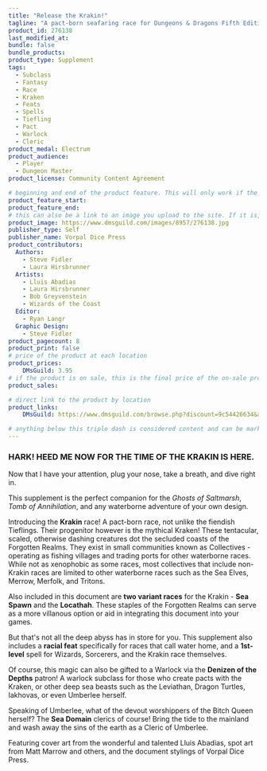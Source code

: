 ```yaml
---
title: "Release the Krakin!"
tagline: "A pact-born seafaring race for Dungeons & Dragons Fifth Edition"
product_id: 276138
last_modified_at:
bundle: false
bundle_products:
product_type: Supplement
tags:
  - Subclass
  - Fantasy
  - Race
  - Kraken
  - Feats
  - Spells
  - Tiefling
  - Pact
  - Warlock
  - Cleric
product_medal: Electrum
product_audience:
  - Player
  - Dungeon Master
product_license: Community Content Agreement

# beginning and end of the product feature. This will only work if the site is updated within several weeks of when the feature is supposed to happen. Making a new post counts as updating.
product_feature_start: 
product_feature_end: 
# this can also be a link to an image you upload to the site. If it is, it must start with a "/" or be a full link
product_image: https://www.dmsguild.com/images/8957/276138.jpg
publisher_type: Self
publisher_name: Vorpal Dice Press
product_contributors:
  Authors:
    - Steve Fidler
    - Laura Hirsbrunner
  Artists:
    - Lluis Abadias
    - Laura Hirsbrunner
    - Bob Greyvenstein
    - Wizards of the Coast
  Editor:
    - Ryan Langr
  Graphic Design:
    - Steve Fidler
product_pagecount: 8
product_print: false
# price of the product at each location
product_prices:
    DMsGuild: 3.95
# if the product is on sale, this is the final price of the on-sale product for each location that it is on sale. The sales % will be calculated and displayed based on the difference between product_prices and product_sales
product_sales:

# direct link to the product by location
product_links:
    DMsGuild: https://www.dmsguild.com/browse.php?discount=9c54426634&affiliate_id=1713687

# anything below this triple dash is considered content and can be markup or html. It should be fully HTML compatible as long as your tags are formatted correctly.
---
```

### HARK! HEED ME NOW FOR THE TIME OF THE KRAKIN IS HERE.

Now that I have your attention, plug your nose, take a breath, and dive right in.

This supplement is the perfect companion for the *Ghosts of Saltmarsh*, *Tomb of Annihilation*, and any waterborne adventure of your own design.

Introducing the **Krakin** race! A pact-born race, not unlike the fiendish Tieflings. Their progenitor however is the mythical Kraken! These tentacular, scaled, otherwise dashing creatures dot the secluded coasts of the Forgotten Realms. They exist in small communities known as Collectives - operating as fishing villages and trading ports for other waterborne races. While not as xenophobic as some races, most collectives that include non-Krakin races are limited to other waterborne races such as the Sea Elves, Merrow, Merfolk, and Tritons.

Also included in this document are **two variant races** for the Krakin - **Sea Spawn** and the **Locathah**. These staples of the Forgotten Realms can serve as a more villanous option or aid in integrating this document into your games.

But that's not all the deep abyss has in store for you. This supplement also includes a **racial feat** specifically for races that call water home, and a **1st-level** spell for Wizards, Sorcerers, and the Krakin race themselves.

Of course, this magic can also be gifted to a Warlock via the **Denizen of the Depths** patron! A warlock subclass for those who create pacts with the Kraken, or other deep sea beasts such as the Leviathan, Dragon Turtles, Iakhovas, or even Umberlee herself.

Speaking of Umberlee, what of the devout worshippers of the Bitch Queen herself? The **Sea Domain** clerics of course! Bring the tide to the mainland and wash away the sins of the earth as a Cleric of Umberlee.

Featuring cover art from the wonderful and talented Lluis Abadias, spot art from Matt Marrow and others, and the document stylings of Vorpal Dice Press.
